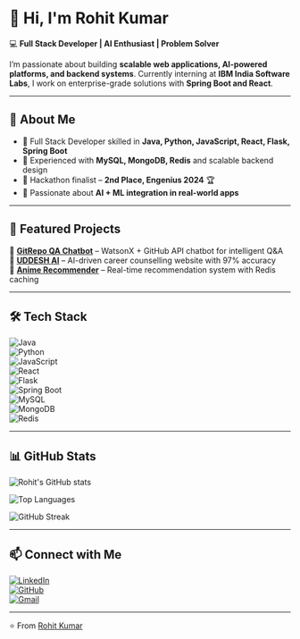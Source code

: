 # 👋 Hi, I'm Rohit Kumar  

💻 **Full Stack Developer | AI Enthusiast | Problem Solver**  

I’m passionate about building **scalable web applications, AI-powered platforms, and backend systems**. Currently interning at **IBM India Software Labs**, I work on enterprise-grade solutions with **Spring Boot and React**.  

---

## 🚀 About Me  
- 🔹 Full Stack Developer skilled in **Java, Python, JavaScript, React, Flask, Spring Boot**  
- 🔹 Experienced with **MySQL, MongoDB, Redis** and scalable backend design  
- 🔹 Hackathon finalist – **2nd Place, Engenius 2024** 🏆  
- 🔹 Passionate about **AI + ML integration in real-world apps**  

---

## 🌟 Featured Projects  
🔗 [**GitRepo QA Chatbot**](https://github.com/rohitkumar-160/Gitproject) – WatsonX + GitHub API chatbot for intelligent Q&A  
🔗 [**UDDESH AI**](https://github.com/rohitkumar-160/uddesh-ai) – AI-driven career counselling website with 97% accuracy  
🔗 [**Anime Recommender**](https://github.com/rohitkumar-160/anime-recommender) – Real-time recommendation system with Redis caching  

---

## 🛠️ Tech Stack  

![Java](https://img.shields.io/badge/Java-%23ED8B00.svg?style=for-the-badge&logo=java&logoColor=white)  
![Python](https://img.shields.io/badge/Python-3776AB.svg?style=for-the-badge&logo=python&logoColor=white)  
![JavaScript](https://img.shields.io/badge/JavaScript-F7DF1E.svg?style=for-the-badge&logo=javascript&logoColor=black)  
![React](https://img.shields.io/badge/React-61DAFB.svg?style=for-the-badge&logo=react&logoColor=black)  
![Flask](https://img.shields.io/badge/Flask-000000.svg?style=for-the-badge&logo=flask&logoColor=white)  
![Spring Boot](https://img.shields.io/badge/Spring%20Boot-6DB33F.svg?style=for-the-badge&logo=springboot&logoColor=white)  
![MySQL](https://img.shields.io/badge/MySQL-4479A1.svg?style=for-the-badge&logo=mysql&logoColor=white)  
![MongoDB](https://img.shields.io/badge/MongoDB-47A248.svg?style=for-the-badge&logo=mongodb&logoColor=white)  
![Redis](https://img.shields.io/badge/Redis-DC382D.svg?style=for-the-badge&logo=redis&logoColor=white)  

---

## 📊 GitHub Stats  

![Rohit's GitHub stats](https://github-readme-stats.vercel.app/api?username=rohitkumar-160&show_icons=true&theme=radical)  

![Top Languages](https://github-readme-stats.vercel.app/api/top-langs/?username=rohitkumar-160&layout=compact&theme=radical)  

![GitHub Streak](https://github-readme-streak-stats.herokuapp.com/?user=rohitkumar-160&theme=radical)  

---

## 📫 Connect with Me  

[![LinkedIn](https://img.shields.io/badge/LinkedIn-blue?style=for-the-badge&logo=linkedin)](https://www.linkedin.com/in/rohit-kumar-39827b254/)  
[![GitHub](https://img.shields.io/badge/GitHub-black?style=for-the-badge&logo=github)](https://github.com/rohitkumar-160)  
[![Gmail](https://img.shields.io/badge/Gmail-D14836.svg?style=for-the-badge&logo=gmail&logoColor=white)](mailto:rohitkumar2296226@gmail.com)  

---
⭐️ From [Rohit Kumar](https://github.com/rohitkumar-160)

